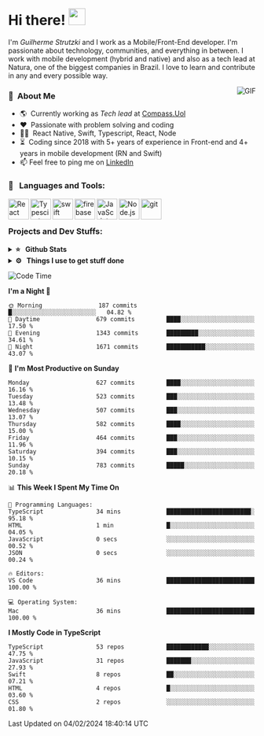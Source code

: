 # Hi there! <img src="https://github.com/TheDudeThatCode/TheDudeThatCode/blob/master/Assets/Hi.gif" width="34px" height="34px">

I'm _Guilherme Strutzki_ and I work as a Mobile/Front-End developer. I'm passionate about technology, communities, and everything in between. I work with mobile development (hybrid and native) and also as a tech lead at Natura, one of the biggest companies in Brazil. I love to learn and contribute in any and every possible way. 

<img align="right" alt="GIF" src="https://spotify-github-profile.vercel.app/api/view?uid=22gkdonhf4okms5x5dsdjx7sy&cover_image=true&theme=default&bar_color=09ff00&bar_color_cover=false"/>

### :space_invader: &nbsp;About Me
- :earth_americas:&nbsp; Currently working as _Tech lead_ at [Compass.Uol](https://compass.uol/en/home/)
- :heart: &nbsp;Passionate with problem solving and coding
- :technologist: &nbsp;React Native, Swift, Typescript, React, Node
- :hourglass_flowing_sand: &nbsp;Coding since 2018 with 5+ years of experience in Front-end and 4+ years in mobile development (RN and Swift)
- 📫  Feel free to ping me on [LinkedIn](https://www.linkedin.com/in/guilherme-strutzki/?locale=en_US)

### 🔨 &nbsp; Languages and Tools:
<a href="https://reactjs.org/" target="_blank"> <img align="left" alt="React" height ="42px" src="https://raw.githubusercontent.com/rahul-jha98/github_readme_icons/main/language_and_tools/square/react/react.svg"></a>
<a href="https://www.typescriptlang.org/" target="_blank"><img align="left" alt="Typescirpt" height ="42px" src="https://raw.githubusercontent.com/rahul-jha98/github_readme_icons/main/language_and_tools/square/typescript/typescript.svg"></a>
<a href="https://developer.apple.com/swift/" target="_blank"> <img align="left" src="https://raw.githubusercontent.com/rahul-jha98/github_readme_icons/main/language_and_tools/square/swift/swift.svg" alt="swift" height="42px"/> </a> 
<a href="https://firebase.google.com/" target="_blank"> <img align="left" src="https://raw.githubusercontent.com/rahul-jha98/github_readme_icons/main/language_and_tools/square/firebase/firebase.svg" alt="firebase" height ="42px"/> </a>
<a href="https://developer.mozilla.org/en-US/docs/Web/JavaScript" target="_blank"> <img align="left" alt="JavaScript" height ="42px"  src="https://raw.githubusercontent.com/rahul-jha98/github_readme_icons/main/language_and_tools/square/javascript/javascript.svg"> </a>
<a href="https://nodejs.org" target="_blank"><img align="left" alt="Node.js" height ="42px" src="https://raw.githubusercontent.com/rahul-jha98/github_readme_icons/main/language_and_tools/square/node/node.svg"></a>
<a href="https://git-scm.com/" target="_blank"> <img src="https://raw.githubusercontent.com/rahul-jha98/github_readme_icons/main/language_and_tools/square/git-scm/git-scm.svg" align="left" alt="git" height='42px'/> </a> </br></br>


### Projects and Dev Stuffs:

<details>	
  <summary><b>⭐ &nbsp; Github Stats</b></summary>
  <br />
  <img src="https://github-readme-stats.vercel.app/api?username=guistrutzki&show_icons=true&theme=tokyonight"/>
</details>
 
<details>	
  <br />
  <summary><b>⚙️ &nbsp; Things I use to get stuff done</b></summary>
  	<ul>
  	    <li><b>OS:</b> macOS Big Sur 11.2</li>
	    <li><b>Laptop: </b> MacBook Pro (i7, Mid 2014)</li>
  	    <li><b>Browser: </b> Chrome</li>
	    <li><b>Terminal: </b> ZSH: Oh My Zsh</li>
	    <li><b>Code Editor:</b> VScode, XCode and Android Studio</li>
	    <li><b>To Stay Updated:</b> Twitter, Youtube and Instagram.</li>
	</ul>	
</details>

<!--START_SECTION:waka-->
![Code Time](http://img.shields.io/badge/Code%20Time-1%2C427%20hrs%2011%20mins-blue)

**I'm a Night 🦉** 

```text
🌞 Morning                187 commits         █░░░░░░░░░░░░░░░░░░░░░░░░   04.82 % 
🌆 Daytime                679 commits         ████░░░░░░░░░░░░░░░░░░░░░   17.50 % 
🌃 Evening                1343 commits        █████████░░░░░░░░░░░░░░░░   34.61 % 
🌙 Night                  1671 commits        ███████████░░░░░░░░░░░░░░   43.07 % 
```
📅 **I'm Most Productive on Sunday** 

```text
Monday                   627 commits         ████░░░░░░░░░░░░░░░░░░░░░   16.16 % 
Tuesday                  523 commits         ███░░░░░░░░░░░░░░░░░░░░░░   13.48 % 
Wednesday                507 commits         ███░░░░░░░░░░░░░░░░░░░░░░   13.07 % 
Thursday                 582 commits         ████░░░░░░░░░░░░░░░░░░░░░   15.00 % 
Friday                   464 commits         ███░░░░░░░░░░░░░░░░░░░░░░   11.96 % 
Saturday                 394 commits         ███░░░░░░░░░░░░░░░░░░░░░░   10.15 % 
Sunday                   783 commits         █████░░░░░░░░░░░░░░░░░░░░   20.18 % 
```


📊 **This Week I Spent My Time On** 

```text
💬 Programming Languages: 
TypeScript               34 mins             ████████████████████████░   95.18 % 
HTML                     1 min               █░░░░░░░░░░░░░░░░░░░░░░░░   04.05 % 
JavaScript               0 secs              ░░░░░░░░░░░░░░░░░░░░░░░░░   00.52 % 
JSON                     0 secs              ░░░░░░░░░░░░░░░░░░░░░░░░░   00.24 % 

🔥 Editors: 
VS Code                  36 mins             █████████████████████████   100.00 % 

💻 Operating System: 
Mac                      36 mins             █████████████████████████   100.00 % 
```

**I Mostly Code in TypeScript** 

```text
TypeScript               53 repos            ████████████░░░░░░░░░░░░░   47.75 % 
JavaScript               31 repos            ███████░░░░░░░░░░░░░░░░░░   27.93 % 
Swift                    8 repos             ██░░░░░░░░░░░░░░░░░░░░░░░   07.21 % 
HTML                     4 repos             █░░░░░░░░░░░░░░░░░░░░░░░░   03.60 % 
CSS                      2 repos             ░░░░░░░░░░░░░░░░░░░░░░░░░   01.80 % 
```




 Last Updated on 04/02/2024 18:40:14 UTC
<!--END_SECTION:waka-->

